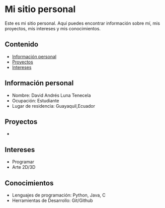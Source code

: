 # Mi sitio personal
Este es mi sitio personal. Aquí puedes encontrar información sobre mí, mis
proyectos, mis intereses y mis conocimientos.
## Contenido
* [Información personal](#información-personal)
* [Proyectos](#proyectos)
* [Intereses](#intereses)
## Información personal
* Nombre: David Andrés Luna Tenecela
* Ocupación: Estudiante
* Lugar de residencia: Guayaquil,Ecuador

## Proyectos
* 
## Intereses
* Programar
* Arte 2D/3D
## Conocimientos
* Lenguajes de programación: Python, Java, C
* Herramientas de Desarrollo: Git/Github
  
